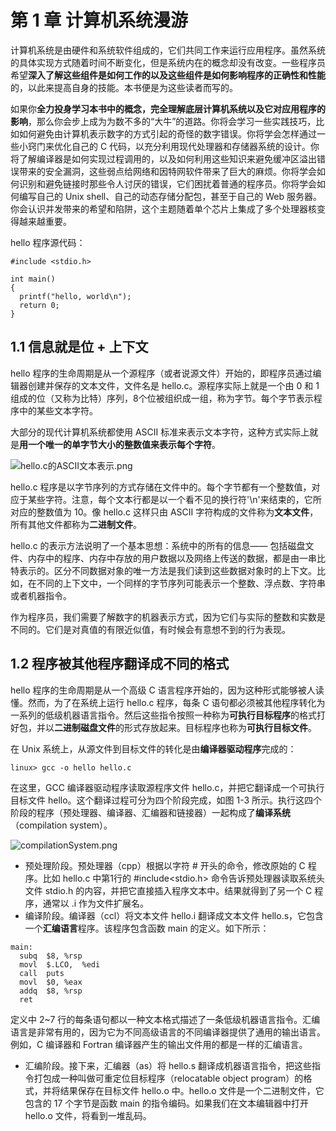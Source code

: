 # 第 1 章 计算机系统漫游

计算机系统是由硬件和系统软件组成的，它们共同工作来运行应用程序。虽然系统的具体实现方式随着时间不断变化，但是系统内在的概念却没有改变。一些程序员希望**深入了解这些组件是如何工作的以及这些组件是如何影响程序的正确性和性能**的，以此来提高自身的技能。本书便是为这些读者而写的。

如果你**全力投身学习本书中的概念，完全理解底层计算机系统以及它对应用程序的影响**，那么你会步上成为为数不多的“大牛”的道路。你将会学习一些实践技巧，比如如何避免由计算机表示数字的方式引起的奇怪的数字错误。你将学会怎样通过一些小窍门来优化自己的 C 代码，以充分利用现代处理器和存储器系统的设计。你将了解编译器是如何实现过程调用的，以及如何利用这些知识来避免缓冲区溢出错误带来的安全漏洞，这些弱点给网络和因特网软件带来了巨大的麻烦。你将学会如何识别和避免链接时那些令人讨厌的错误，它们困扰着普通的程序员。你将学会如何编写自己的 Unix shell、自己的动态存储分配包，甚至于自己的 Web 服务器。你会认识并发带来的希望和陷阱，这个主题随着单个芯片上集成了多个处理器核变得越来越重要。

hello 程序源代码：

```
#include <stdio.h>

int main()
{
  printf("hello, world\n");
  return 0;
}
```

## 1.1 信息就是位 + 上下文

hello 程序的生命周期是从一个源程序（或者说源文件）开始的，即程序员通过编辑器创建并保存的文本文件，文件名是 hello.c。源程序实际上就是一个由 0 和 1 组成的位（又称为比特）序列，8个位被组织成一组，称为字节。每个字节表示程序中的某些文本字符。

大部分的现代计算机系统都使用 ASCII 标准来表示文本字符，这种方式实际上就是**用一个唯一的单字节大小的整数值来表示每个字符**。

![hello.c的ASCII文本表示.png](https://upload-images.jianshu.io/upload_images/4164292-ef4549dcd38515cb.png?imageMogr2/auto-orient/strip%7CimageView2/2/w/1240)

hello.c 程序是以字节序列的方式存储在文件中的。每个字节都有一个整数值，对应于某些字符。注意，每个文本行都是以一个看不见的换行符'\n'来结束的，它所对应的整数值为 10。像 hello.c 这样只由 ASCII 字符构成的文件称为**文本文件**，所有其他文件都称为**二进制文件**。

hello.c 的表示方法说明了一个基本思想：系统中的所有的信息—— 包括磁盘文件、内存中的程序、内存中存放的用户数据以及网络上传送的数据，都是由一串比特表示的。区分不同数据对象的唯一方法是我们读到这些数据对象时的上下文。比如，在不同的上下文中，一个同样的字节序列可能表示一个整数、浮点数、字符串或者机器指令。

作为程序员，我们需要了解数字的机器表示方式，因为它们与实际的整数和实数是不同的。它们是对真值的有限近似值，有时候会有意想不到的行为表现。

## 1.2 程序被其他程序翻译成不同的格式

hello 程序的生命周期是从一个高级 C 语言程序开始的，因为这种形式能够被人读懂。然而，为了在系统上运行 hello.c 程序，每条 C 语句都必须被其他程序转化为一系列的低级机器语言指令。然后这些指令按照一种称为**可执行目标程序**的格式打好包，并以**二进制磁盘文件**的形式存放起来。目标程序也称为**可执行目标文件**。

在 Unix 系统上，从源文件到目标文件的转化是由**编译器驱动程序**完成的：

```
linux> gcc -o hello hello.c
```

在这里，GCC 编译器驱动程序读取源程序文件 hello.c，并把它翻译成一个可执行目标文件 hello。这个翻译过程可分为四个阶段完成，如图 1-3 所示。执行这四个阶段的程序（预处理器、编译器、汇编器和链接器）一起构成了**编译系统**（compilation system）。

![compilationSystem.png](https://upload-images.jianshu.io/upload_images/4164292-9b4b9cef4c4e2584.png?imageMogr2/auto-orient/strip%7CimageView2/2/w/1240)

* 预处理阶段。预处理器（cpp）根据以字符 # 开头的命令，修改原始的 C 程序。比如 hello.c 中第1行的 #include<stdio.h> 命令告诉预处理器读取系统头文件 stdio.h 的内容，并把它直接插入程序文本中。结果就得到了另一个 C 程序，通常以 .i 作为文件扩展名。
* 编译阶段。编译器（ccl）将文本文件 hello.i 翻译成文本文件 hello.s，它包含一个**汇编语言**程序。该程序包含函数 main 的定义。如下所示：

```
main:
  subq  $8, %rsp
  movl  $.LCO,  %edi
  call  puts
  movl  $0, %eax
  addq  $8, %rsp
  ret
```

定义中 2~7 行的每条语句都以一种文本格式描述了一条低级机器语言指令。汇编语言是非常有用的，因为它为不同高级语言的不同编译器提供了通用的输出语言。例如，C 编译器和 Fortran 编译器产生的输出文件用的都是一样的汇编语言。
* 汇编阶段。接下来，汇编器（as）将 hello.s 翻译成机器语言指令，把这些指令打包成一种叫做可重定位目标程序（relocatable object program）的格式，并将结果保存在目标文件 hello.o 中。hello.o 文件是一个二进制文件，它包含的 17 个字节是函数 main 的指令编码。如果我们在文本编辑器中打开 hello.o 文件，将看到一堆乱码。


